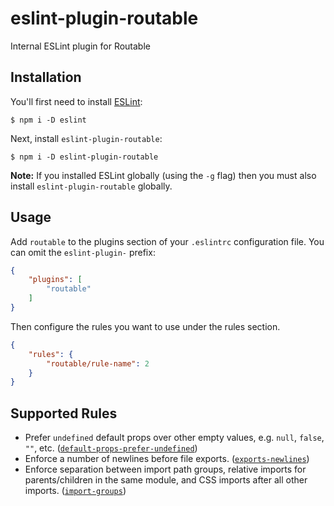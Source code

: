 # eslint-plugin-routable

Internal ESLint plugin for Routable

## Installation

You'll first need to install [ESLint](http://eslint.org):

```
$ npm i -D eslint
```

Next, install `eslint-plugin-routable`:

```
$ npm i -D eslint-plugin-routable
```

**Note:** If you installed ESLint globally (using the `-g` flag) then you must also install `eslint-plugin-routable` globally.

## Usage

Add `routable` to the plugins section of your `.eslintrc` configuration file. You can omit the `eslint-plugin-` prefix:

```json
{
    "plugins": [
        "routable"
    ]
}
```

Then configure the rules you want to use under the rules section.

```json
{
    "rules": {
        "routable/rule-name": 2
    }
}
```

## Supported Rules

* Prefer `undefined` default props over other empty values, e.g. `null`, `false`, `""`, etc. ([`default-props-prefer-undefined`])
* Enforce a number of newlines before file exports. ([`exports-newlines`])
* Enforce separation between import path groups, relative imports for parents/children in the same module, and CSS imports
after all other imports. ([`import-groups`])

[`default-props-prefer-undefined`]: ./lib/docs/rules/default-props-prefer-undefined.md
[`exports-newlines`]: ./lib/docs/rules/exports-newlines.md
[`import-groups`]: ./lib/docs/rules/import-groups.md
